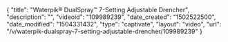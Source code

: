 {
    "title": "Waterpik&reg; DualSpray&trade; 7-Setting Adjustable Drencher",
    "description": "",
    "videoid": "109989239",
    "date_created": "1502522500",
    "date_modified": "1504331432",
    "type": "captivate",
    "layout": "video",
    "url": "\/v\/waterpik-dualspray-7-setting-adjustable-drencher\/109989239"
}